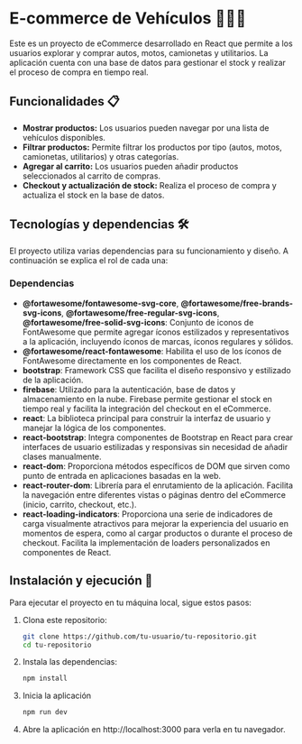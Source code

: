 
# E-commerce de Vehículos 🚗🛵🚚

Este es un proyecto de eCommerce desarrollado en React que permite a los usuarios explorar y comprar autos, motos, camionetas y utilitarios. La aplicación cuenta con una base de datos para gestionar el stock y realizar el proceso de compra en tiempo real.

## Funcionalidades 📋

- **Mostrar productos:** Los usuarios pueden navegar por una lista de vehículos disponibles.
- **Filtrar productos:** Permite filtrar los productos por tipo (autos, motos, camionetas, utilitarios) y otras categorías.
- **Agregar al carrito:** Los usuarios pueden añadir productos seleccionados al carrito de compras.
- **Checkout y actualización de stock:** Realiza el proceso de compra y actualiza el stock en la base de datos.

## Tecnologías y dependencias 🛠️

El proyecto utiliza varias dependencias para su funcionamiento y diseño. A continuación se explica el rol de cada una:

### Dependencias

- **@fortawesome/fontawesome-svg-core**, **@fortawesome/free-brands-svg-icons**, **@fortawesome/free-regular-svg-icons**, **@fortawesome/free-solid-svg-icons**: Conjunto de iconos de FontAwesome que permite agregar íconos estilizados y representativos a la aplicación, incluyendo íconos de marcas, íconos regulares y sólidos.
- **@fortawesome/react-fontawesome**: Habilita el uso de los íconos de FontAwesome directamente en los componentes de React.
- **bootstrap**: Framework CSS que facilita el diseño responsivo y estilizado de la aplicación.
- **firebase**: Utilizado para la autenticación, base de datos y almacenamiento en la nube. Firebase permite gestionar el stock en tiempo real y facilita la integración del checkout en el eCommerce.
- **react**: La biblioteca principal para construir la interfaz de usuario y manejar la lógica de los componentes.
- **react-bootstrap**: Integra componentes de Bootstrap en React para crear interfaces de usuario estilizadas y responsivas sin necesidad de añadir clases manualmente.
- **react-dom**: Proporciona métodos específicos de DOM que sirven como punto de entrada en aplicaciones basadas en la web.
- **react-router-dom**: Librería para el enrutamiento de la aplicación. Facilita la navegación entre diferentes vistas o páginas dentro del eCommerce (inicio, carrito, checkout, etc.).
- **react-loading-indicators**: Proporciona una serie de indicadores de carga visualmente atractivos para mejorar la experiencia del usuario en momentos de espera, como al cargar productos o durante el proceso de checkout. Facilita la implementación de loaders personalizados en componentes de React.

## Instalación y ejecución 🚀

Para ejecutar el proyecto en tu máquina local, sigue estos pasos:

1. Clona este repositorio:
   ```bash
   git clone https://github.com/tu-usuario/tu-repositorio.git
   cd tu-repositorio
2. Instala las dependencias:

   ```bash
   npm install
3. Inicia la aplicación
    ```bash
   npm run dev
4. Abre la aplicación en http://localhost:3000 para verla en tu navegador.
